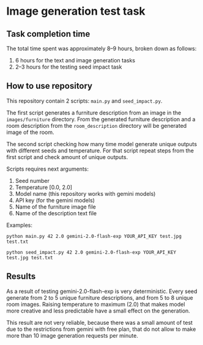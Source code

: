 # Image generation test task

## Task completion time

The total time spent was approximately 8–9 hours, broken down as follows:

1) 6 hours for the text and image generation tasks
2) 2–3 hours for the testing seed impact task

## How to use repository

This repository contain 2 scripts: `main.py` and  `seed_impact.py`. 

The first script generates a furniture description from an image in the `images/furniture` directory. 
From the generated furniture description and a room description from the `room_description` directory will be generated
image of the room.

The second script checking how many time model generate unique outputs with different seeds and temperature. 
For that script repeat steps from the first script and check amount of unique outputs.

Scripts requires next arguments:
1) Seed number
2) Temperature [0.0, 2.0]
3) Model name (this repository works with gemini models)
4) API key (for the gemini models)
5) Name of the furniture image file
6) Name of the description text file

Examples:

```angular2html
python main.py 42 2.0 gemini-2.0-flash-exp YOUR_API_KEY test.jpg test.txt
```

```angular2html
python seed_impact.py 42 2.0 gemini-2.0-flash-exp YOUR_API_KEY test.jpg test.txt
```

## Results

As a result of testing gemini-2.0-flash-exp is very deterministic. 
Every seed generate from 2 to 5 unique furniture descriptions, and from 5 to 8 unique room images.
Raising temperature to maximum (2.0) that makes model more creative and less predictable have a small effect on the generation.

This result are not very reliable, because there was a small amount of test due to the restrictions from gemini with free plan, 
that do not allow to make more than 10 image generation requests per minute.
